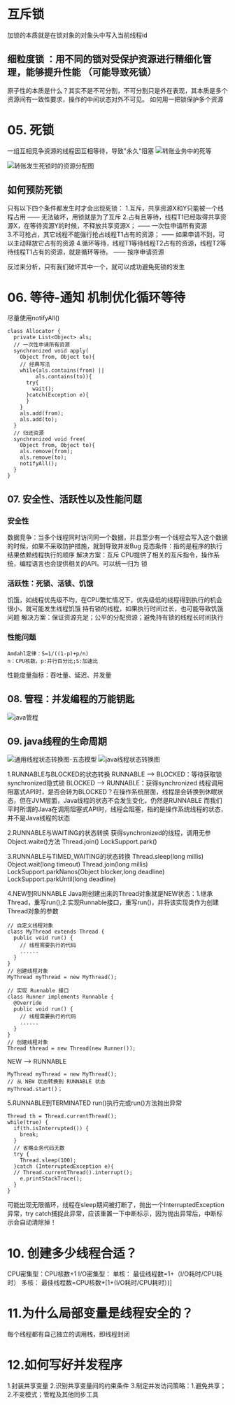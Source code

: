 # 互斥锁
加锁的本质就是在锁对象的对象头中写入当前线程id

## 细粒度锁 ：用不同的锁对受保护资源进行精细化管理，能够提升性能  （可能导致死锁）
原子性的本质是什么？其实不是不可分割，不可分割只是外在表现，其本质是多个资源间有一致性要求，操作的中间状态对外不可见。
如何用一把锁保护多个资源

# 05. 死锁
一组互相竞争资源的线程因互相等待，导致"永久"阻塞
![转账业务中的死等](https://github.com/xaoduer/learning/blob/master/java-learning/java-concurrent-png/05.deadlock.png)

![转账发生死锁时的资源分配图](https://github.com/xaoduer/learning/blob/master/java-learning/java-concurrent-png/05.deadlock.holdresource.png)

## 如何预防死锁
只有以下四个条件都发生时才会出现死锁：
1.互斥，共享资源X和Y只能被一个线程占用  —— 无法破坏，用锁就是为了互斥
2.占有且等待，线程T1已经取得共享资源X，在等待资源Y的时候，不释放共享资源X； —— 一次性申请所有资源  
3.不可抢占，其它线程不能强行抢占线程T1占有的资源；  —— 如果申请不到，可以主动释放它占有的资源
4.循环等待，线程T1等待线程T2占有的资源，线程T2等待线程T1占有的资源，就是循环等待。 	—— 按序申请资源

反过来分析，只有我们破坏其中一个，就可以成功避免死锁的发生

# 06. 等待-通知 机制优化循环等待
尽量使用notifyAll()
``` 
class Allocator {
  private List<Object> als;
  // 一次性申请所有资源
  synchronized void apply(
    Object from, Object to){
    // 经典写法
    while(als.contains(from) ||
         als.contains(to)){
      try{
        wait();
      }catch(Exception e){
      }   
    } 
    als.add(from);
    als.add(to);  
  }
  // 归还资源
  synchronized void free(
    Object from, Object to){
    als.remove(from);
    als.remove(to);
    notifyAll();
  }
}
``` 

## 07. 安全性、活跃性以及性能问题
### 安全性
数据竞争：当多个线程同时访问同一个数据，并且至少有一个线程会写入这个数据的时候，如果不采取防护措施，就到导致并发Bug
竞态条件：指的是程序的执行结果依赖线程执行的顺序
解决方案：互斥
CPU提供了相关的互斥指令，操作系统，编程语言也会提供相关的API。可以统一归为 锁

### 活跃性：死锁、活锁、饥饿
饥饿，如线程优先级不均，在CPU繁忙情况下，优先级低的线程得到执行的机会很小，就可能发生线程饥饿
持有锁的线程，如果执行时间过长，也可能导致饥饿问题
解决方案：保证资源充足；公平的分配资源；避免持有锁的线程长时间执行

### 性能问题
``` 
Amdahl定律：S=1/((1-p)+p/n) 
n：CPU核数，p:并行百分比;S:加速比
``` 

性能度量指标：吞吐量、延迟、并发量

## 08. 管程：并发编程的万能钥匙
![java管程](https://github.com/xaoduer/learning/blob/master/java-learning/java-concurrent-png/08.java-monitor.png)

## 09. java线程的生命周期
![通用线程状态转换图-五态模型](https://github.com/xaoduer/learning/blob/master/java-learning/java-concurrent-png/09.5-state-model.png)
![java线程状态转换图](https://github.com/xaoduer/learning/blob/master/java-learning/java-concurrent-png/09.java-thread-state.png)

1.RUNNABLE与BLOCKED的状态转换
RUNNABLE --> BLOCKED：等待获取锁synchronized隐式锁
BLOCKED --> RUNNABLE：获得synchronized
线程调用阻塞式API时，是否会转为BLOCKED？在操作系统层面，线程是会转换到休眠状态，但在JVM层面，Java线程的状态不会发生变化，仍然是RUNNABLE
而我们平时所谓的Java在调用阻塞式API时，线程会阻塞，指的是操作系统线程的状态，并不是Java线程的状态

2.RUNNABLE与WAITING的状态转换
获得synchronized的线程，调用无参Object.waite()方法
Thread.join()
LockSupport.park()

3.RUNNABLE与TIMED_WAITING的状态转换
Thread.sleep(long millis)
Object.wait(long timeout)
Thread.join(long millis)
LockSupport.parkNanos(Object blocker,long deadline)
LockSupport.parkUntil(long deadline)

4.NEW到RUNNABLE
Java刚创建出来的Thread对象就是NEW状态：1.继承Thread，重写run();2.实现Runnable接口，重写run()，并将该实现类作为创建Thread对象的参数
``` 
// 自定义线程对象
class MyThread extends Thread {
  public void run() {
    // 线程需要执行的代码
    ......
  }
}
// 创建线程对象
MyThread myThread = new MyThread();
``` 
``` 
// 实现 Runnable 接口
class Runner implements Runnable {
  @Override
  public void run() {
    // 线程需要执行的代码
    ......
  }
}
// 创建线程对象
Thread thread = new Thread(new Runner());
``` 
NEW --> RUNNABLE 
``` 
MyThread myThread = new MyThread();
// 从 NEW 状态转换到 RUNNABLE 状态
myThread.start()；

``` 

5.RUNNABLE到TERMINATED
run()执行完或run()方法抛出异常
``` 
Thread th = Thread.currentThread();
while(true) {
  if(th.isInterrupted()) {
    break;
  }
  // 省略业务代码无数
  try {
    Thread.sleep(100);
  }catch (InterruptedException e){
  // Thread.currentThread().interrupt();
    e.printStackTrace();
  }
}
``` 
可能出现无限循环，线程在sleep期间被打断了，抛出一个InterruptedException异常，try catch捕捉此异常，应该重置一下中断标示，因为抛出异常后，中断标示会自动清除掉！

# 10. 创建多少线程合适？
CPU密集型：CPU核数+1
I/O密集型：
单核： 最佳线程数=1+（I/O耗时/CPU耗时）
多核： 最佳线程数=CPU核数*[1+(I/O耗时/CPU耗时）)]

# 11.为什么局部变量是线程安全的？
每个线程都有自己独立的调用栈，即线程封闭

# 12.如何写好并发程序
1.封装共享变量
2.识别共享变量间的约束条件
3.制定并发访问策略：1.避免共享；2.不变模式；管程及其他同步工具


